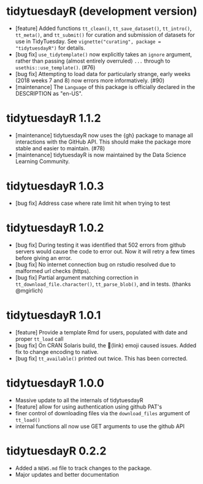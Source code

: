 # tidytuesdayR (development version)

* [feature] Added functions `tt_clean()`, `tt_save_dataset()`, `tt_intro()`, `tt_meta()`, and `tt_submit()` for curation and submission of datasets for use in TidyTuesday. See `vignette("curating", package = "tidytuesdayR")` for details.
* [bug fix] `use_tidytemplate()` now explicitly takes an `ignore` argument, rather than passing (almost entirely overruled) `...` through to `usethis::use_template()`. (#76)
* [bug fix] Attempting to load data for particularly strange, early weeks (2018 weeks 7 and 8) now errors more informatively. (#90)
* [maintenance] The `Language` of this package is officially declared in the DESCRIPTION as "en-US".

# tidytuesdayR 1.1.2

* [maintenance] tidytuesdayR now uses the {gh} package to manage all interactions with the GitHub API. This should make the package more stable and easier to maintain. (#78)
* [maintenance] tidytuesdayR is now maintained by the Data Science Learning Community. 

# tidytuesdayR 1.0.3

* [bug fix] Address case where rate limit hit when trying to test

# tidytuesdayR 1.0.2

* [bug fix] During testing it was identified that 502 errors from github servers would cause the code to error out. Now it will retry a few times before giving an error.
* [bug fix] No internet connection bug on rstudio resolved due to malformed url checks (https).
* [bug fix] Partial argument matching correction in `tt_download_file.character()`, `tt_parse_blob()`, and in tests. (thanks @mgirlich)

# tidytuesdayR 1.0.1

* [feature] Provide a template Rmd for users, populated with date and proper `tt_load` call
* [bug fix] On CRAN Solaris build, the :link:(link) emoji caused issues. Added fix to change encoding to native.
* [bug fix] `tt_available()` printed out twice. This has been corrected.

# tidytuesdayR 1.0.0

* Massive update to all the internals of tidytuesdayR
* [feature] allow for using authentication using github PAT's
* finer control of downloading files via the `download_files` argument of `tt_load()`
* internal functions all now use GET arguments to use the github API

# tidytuesdayR 0.2.2

* Added a `NEWS.md` file to track changes to the package.
* Major updates and better documentation
